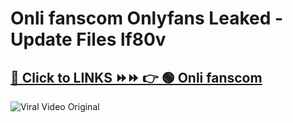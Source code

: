 
 # Onli fanscom Onlyfans Leaked - Update Files lf80v

## <h2><a href="https://clipsfans.com/Onli_fanscom&ref=git">🔗 Click to LINKS ⏩⏩ 👉 🟢 Onli fanscom </a></h2>

<a href="https://clipsfans.com/Onli_fanscom&ref=git" rel="nofollow" data-target="animated-image.originalLink"><img src="https://i.ibb.co.com/xMMVF88/686577567.gif" alt="Viral Video Original" style="max-width: 100%; display: inline-block;" data-target="animated-image.originalImage"></a>

